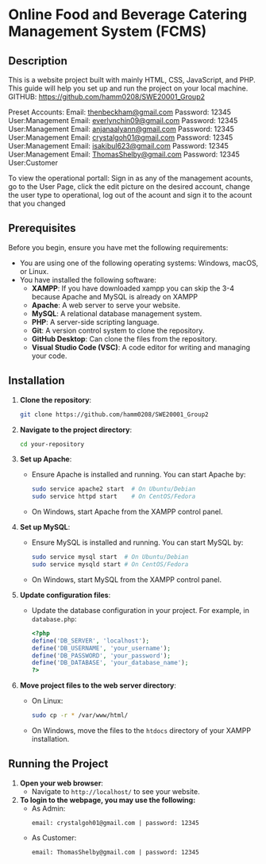 # Online Food and Beverage Catering Management System (FCMS)

## Description
This is a website project built with mainly HTML, CSS, JavaScript, and PHP. This guide will help you set up and run the project on your local machine.
GITHUB: https://github.com/hamm0208/SWE20001_Group2

Preset Accounts:
Email: thenbeckham@gmail.com           Password: 12345          User:Management
Email: everlynchin09@gmail.com         Password: 12345          User:Management
Email: anjanaalyann@gmail.com          Password: 12345          User:Management
Email: crystalgoh01@gmail.com          Password: 12345          User:Management
Email: isakibul623@gmail.com           Password: 12345          User:Management
Email: ThomasShelby@gmail.com          Password: 12345          User:Customer

To view the operational portall:
Sign in as any of the management acounts, go to the User Page, click the edit picture on the desired account, change the user type to operational, log out of the acount and sign it to the acount that you changed

## Prerequisites
Before you begin, ensure you have met the following requirements:
- You are using one of the following operating systems: Windows, macOS, or Linux.
- You have installed the following software:
  - **XAMPP**: If you have downloaded xampp you can skip the 3-4 because Apache and MySQL is already on XAMPP
  - **Apache**: A web server to serve your website.
  - **MySQL**: A relational database management system.
  - **PHP**: A server-side scripting language.
  - **Git**: A version control system to clone the repository.
  - **GitHub Desktop**: Can clone the files from the repository.
  - **Visual Studio Code (VSC)**: A code editor for writing and managing your code.

## Installation

1. **Clone the repository**:
    ```bash
    git clone https://github.com/hamm0208/SWE20001_Group2
    ```

2. **Navigate to the project directory**:
    ```bash
    cd your-repository
    ```

3. **Set up Apache**:
    - Ensure Apache is installed and running. You can start Apache by:
        ```bash
        sudo service apache2 start  # On Ubuntu/Debian
        sudo service httpd start    # On CentOS/Fedora
        ```
    - On Windows, start Apache from the XAMPP control panel.

4. **Set up MySQL**:
    - Ensure MySQL is installed and running. You can start MySQL by:
        ```bash
        sudo service mysql start  # On Ubuntu/Debian
        sudo service mysqld start # On CentOS/Fedora
        ```
    - On Windows, start MySQL from the XAMPP control panel.

5. **Update configuration files**:
    - Update the database configuration in your project. For example, in `database.php`:
        ```php
        <?php
        define('DB_SERVER', 'localhost');
        define('DB_USERNAME', 'your_username');
        define('DB_PASSWORD', 'your_password');
        define('DB_DATABASE', 'your_database_name');
        ?>
        ```

7. **Move project files to the web server directory**:
    - On Linux:
        ```bash
        sudo cp -r * /var/www/html/
        ```
    - On Windows, move the files to the `htdocs` directory of your XAMPP installation.

## Running the Project

1. **Open your web browser**:
    - Navigate to `http://localhost/` to see your website.
2. **To login to the webpage, you may use the following:**
    - As Admin:
      ```
      email: crystalgoh01@gmail.com | password: 12345
      ```
    - As Customer:
      ```
      email: ThomasShelby@gmail.com | password: 12345
      ```

